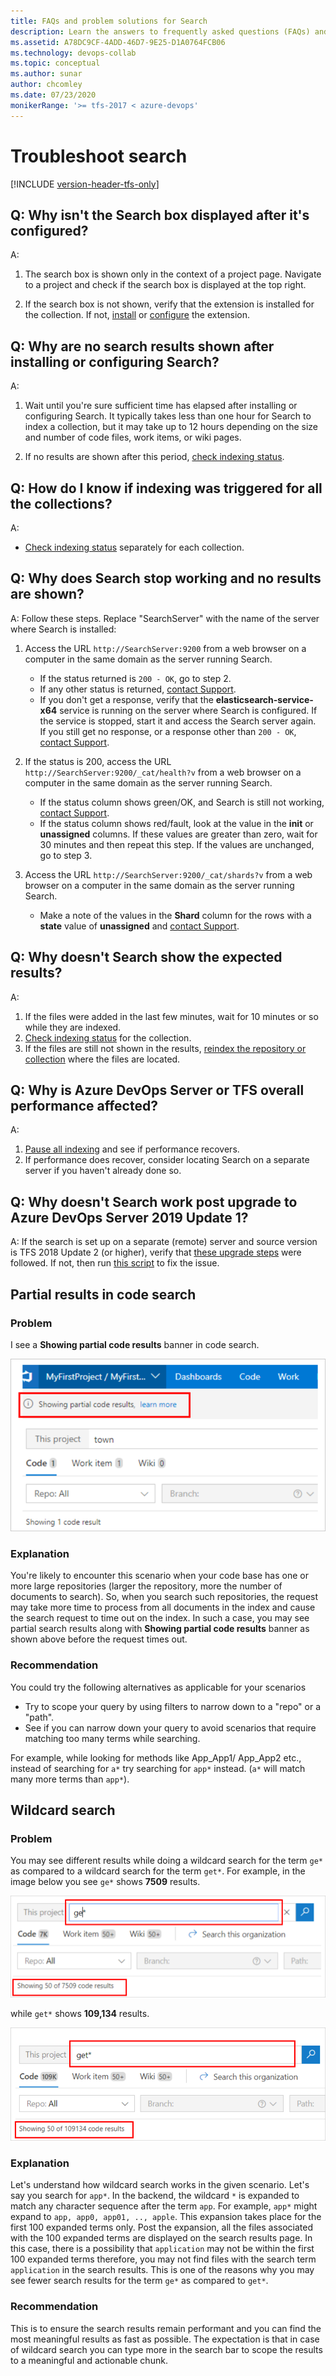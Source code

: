 ```yaml
---
title: FAQs and problem solutions for Search   
description: Learn the answers to frequently asked questions (FAQs) and troubleshooting info about Search in Azure DevOps Server and TFS.
ms.assetid: A78DC9CF-4ADD-46D7-9E25-D1A0764FCB06
ms.technology: devops-collab
ms.topic: conceptual
ms.author: sunar
author: chcomley
ms.date: 07/23/2020
monikerRange: '>= tfs-2017 < azure-devops'
---
```


# Troubleshoot search

[!INCLUDE [version-header-tfs-only](../../includes/version-header-tfs-only.md)]

<a name="no-search-box"></a>

## Q: Why isn't the Search box displayed after it's configured?
A:
1. The search box is shown only in the context of a project page. 
   Navigate to a project and check if the search box is displayed at the top right. 

2. If the search box is not shown, verify that the extension is installed for the collection. 
   If not, [install](administration.md#install-tfs) or [configure](administration.md#config-ts-azuredevops) the extension.

<a name="no-results-install"></a>

## Q: Why are no search results shown after installing or configuring Search?
A:
1. Wait until you're sure sufficient time has elapsed
   after installing or configuring Search. It typically takes
   less than one hour for Search to index a collection, but 
   it may take up to 12 hours depending on the size and number of code files, work items, or wiki pages.

2. If no results are shown after this period, 
   [check indexing status](administration.md#check-index). 

<a name="indexing-status-for-collections"></a>

## Q: How do I know if indexing was triggered for all the collections?
A:
* [Check indexing status](administration.md#check-index) separately for each collection.

<a name="no-results-later"></a>

## Q: Why does Search stop working and no results are shown?

A: Follow these steps. Replace "SearchServer" with the 
name of the server where Search is installed:

1. Access the URL `http://SearchServer:9200` from a web browser
   on a computer in the same domain as the server running Search.
   - If the status returned is `200 - OK`, go to step 2.
   - If any other status is returned, [contact Support](https://azure.microsoft.com/support/devops/).
   - If you don't get a response, verify that the 
     **elasticsearch-service-x64** service is running on 
     the server where Search is configured. If the service
     is stopped, start it and access the Search server again.  
     If you still get no response, or a response other than
     `200 - OK`, [contact Support](https://azure.microsoft.com/support/devops/).<p />

2. If the status is 200, access the URL `http://SearchServer:9200/_cat/health?v`
   from a web browser on a computer in the same domain as the server running Search.
   - If the status column shows green/OK, and 
     Search is still not working, [contact Support](https://azure.microsoft.com/support/devops/). 
   - If the status column shows red/fault, look at the value
     in the **init** or **unassigned** columns. If these values are 
     greater than zero, wait for 30 minutes and then
     repeat this step. If the values are unchanged, go to step 3.<p />

3. Access the URL `http://SearchServer:9200/_cat/shards?v`
   from a web browser on a computer in the same domain as the server running Search.
   - Make a note of the values in the **Shard** column for the 
     rows with a **state** value of **unassigned** and [contact Support](https://azure.microsoft.com/support/devops/).<p />

<a name="unexpected-results"></a>

## Q: Why doesn't Search show the expected results?
A: 
1. If the files were added in the last few minutes,
   wait for 10 minutes or so while they are indexed.
2. [Check indexing status](administration.md#check-index) for the collection. 
3. If the files are still not shown in the results, 
   [reindex the repository or collection](administration.md#re-index)
   where the files are located.

<a name="server-slow"></a>

## Q: Why is Azure DevOps Server or TFS overall performance affected?
A:
1. [Pause all indexing](administration.md#pause-index) and see if performance recovers.
2. If performance does recover, consider locating Search 
   on a separate server if you haven't already done so.

<a name="no-search-post-upgrade"></a>

## Q: Why doesn't Search work post upgrade to Azure DevOps Server 2019 Update 1?

A: If the search is set up on a separate (remote) server and source version is TFS 2018 Update 2 (or higher), verify that [these upgrade steps](administration.md#upgrading-search) were followed.
If not, then run [this script](https://github.com/microsoft/Code-Search/blob/master/Azure_DevOps_Server_2019/Troubleshooting/Repair-Search.ps1) to fix the issue.

## Partial results in code search

### Problem

I see a **Showing partial code results** banner in code search.

 ![Showing partial code results](media/shared/faq-partialresult.png)

### Explanation

You're likely to encounter this scenario when your code base has one or more large repositories (larger the repository, more the number of documents to search). So, when you search such repositories, the request may take more time to process from all documents in the index and cause the search request to time out on the index. In such a case, you may see partial search results along with **Showing partial code results** banner as shown above before the request times out.

### Recommendation

You could try the following alternatives as applicable for your scenarios

* Try to scope your query by using filters to narrow down to a "repo" or a "path".
* See if you can narrow down your query to avoid scenarios that require matching too many terms while searching. 

For example, while looking for methods like App_App1/ App_App2 etc., instead of searching for ```a*``` try searching for ```app*``` instead. (```a*``` will match many more terms than ```app*```).

## Wildcard search

### Problem

You may see different results while doing a wildcard search for the term ```ge*``` as compared to a wildcard search for the term ```get*```. For example, in the image below you see ```ge*``` shows **7509** results.

![Wildcard search for ge*](media/shared/faq-wildcard1.png)

while ```get*``` shows **109,134** results.

![Wildcard search for get*](media/shared/faq-wildcard2.png)

### Explanation

Let's understand how wildcard search works in the given scenario. Let's say you search for ```app*```. In the backend, the wildcard `*` is expanded to match any character sequence after the term ```app```. For example, ```app*``` might expand to ```app, app0, app01, .., apple```. This expansion takes place for the first 100 expanded terms only. Post the expansion, all the files associated with the 100 expanded terms are displayed on the search results page. In this case, there is a possibility that ```application``` may not be within the first 100 expanded terms therefore, you may not find files with the search term ```application``` in the search results. This is one of the reasons why you may see fewer search results for the term ```ge*``` as compared to ```get*```.

### Recommendation

This is to ensure the search results remain performant and you can find the most meaningful results as fast as possible. The expectation is that in case of wildcard search you can type more in the search bar to scope the results to a meaningful and actionable chunk.
